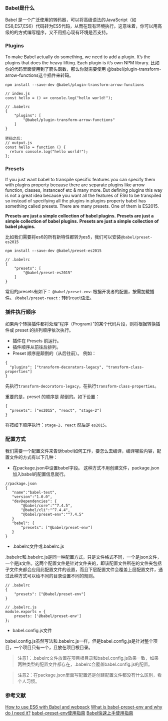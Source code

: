 ### Babel是什么
Babel 是一个广泛使用的转码器，可以将高级语法的JavaScript（如ES8,ES7,ES6）代码转为ES5代码，从而在现有环境执行。这意味着，你可以用高级的的方式编写程序，又不用担心现有环境是否支持。
### Plugins
To make Babel actually do something, we need to add a plugin. It’s the plugins that does the heavy lifting. Each plugin is it’s own NPM library.
比如你的代码里面使用到了箭头函数，那么你就需要使用 @babel/plugin-transform-arrow-functions这个插件来转码。
```
npm install --save-dev @babel/plugin-transform-arrow-functions

// index.js
const hello = () => console.log("hello world!");

// .babelrc
{
    "plugins": [
        "@babel/plugin-transform-arrow-functions"
    ]
}

转码之后:
// output.js
const hello = function () {
  return console.log("hello world!");
};
```
### Presets
If you just want babel to transpile specific features you can specify them with plugins property because there are separate plugins like arrow function, classes, instanceof etc & many more. But defining plugins this way is not a great idea because you want all the features of ES6 to be transpiled so instead of specifying all the plugins in plugins property babel has something called presets. There are many presets. One of them is ES2015. 

**Presets are just a simple collection of babel plugins.**
**Presets are just a simple collection of babel plugins.**
**Presets are just a simple collection of babel plugins.**

比如我们需要将es6的所有新特性都转为es5，我们可以安装`@babel/preset-es2015`
```
npm install –-save-dev @babel/preset-es2015

// .babelrc
{
    "presets": [
        "@babel/preset-es2015"
    ]
}
```
常用的presets有如下：
`@babel/preset-env`: 根据开发者的配置，按需加载插件。
`@babel/preset-react` : 转码react语法。

### 插件执行顺序
如果两个转换插件都将处理“程序（Program）”的某个代码片段，则将根据转换插件或 preset 的排列顺序依次执行。

- 插件在 Presets 前运行。
- 插件顺序从前往后排列。
- Preset 顺序是颠倒的（从后往前）。
例如：
```
{
  "plugins": ["transform-decorators-legacy", "transform-class-properties"]
}
```
先执行`transform-decorators-legacy`，在执行`transform-class-properties`。

重要的是，preset 的顺序是 颠倒的。如下设置：
```
{
  "presets": ["es2015", "react", "stage-2"]
}
```
将按如下顺序执行：`stage-2`、`react` 然后是 `es2015`。

### 配置方式
我们需要一个配置文件来告诉babel如何工作，要怎么去编译，编译哪些内容，配置文件的方式有以下几种：
- 在package.json中设置babel字段。
这种方式不用创建文件，package.json加入babel的配置信息就行。
```
//package.json
{
   "name":"babel-test",
   "version":"1.0.0",
   "devDependencies": {
       "@babel/core":"^7.4.5",
       "@babel/cli":"^7.4.4",
       "@babel/preset-env":"^7.4.5"
   }
   "babel": {
       "presets": ["@babel/preset-env"]
   }
}
```
- .babelrc文件或.babelrc.js

.babelrc和.babelrc.js是同一种配置方式，只是文件格式不同，一个是json文件，一个是js文件。这两个配置文件是针对文件夹的，即该配置文件所在的文件夹包括子文件夹都会应用此配置文件的设置，而且下层配置文件会覆盖上层配置文件，通过此种方式可以给不同的目录设置不同的规则。
```
// .babelrc
{
    "presets": ["@babel/preset-env"]
}

// .babelrc.js
module.exports = {
    presets: ['@babel/preset-env']
};
```
- babel.config.js文件

babel.config.js虽然写法和.babelrc.js一样，但是babel.config.js是针对整个项目，一个项目只有一个，且放在项目根目录。

> 注意1：.babelrc文件放置在项目根目录和babel.config.js效果一致，如果两种类型的配置文件都存在，.babelrc会覆盖babel.config.js的配置。

> 注意2：在package.json里面写配置还是创建配置文件都没有什么区别，看个人习惯。


### 参考文献
[How to use ES6 with Babel and webpack](https://blog.jakoblind.no/babel-webpack-es6/)
[What is babel-preset-env and why do I need it?](https://blog.jakoblind.no/babel-preset-env/)
[babel-preset-env使用指南](https://www.cnblogs.com/chyingp/p/understanding-babel-preset-env.html)
[Babel快速上手使用指南](https://juejin.im/post/5cf45f9f5188254032204df1#heading-8)


